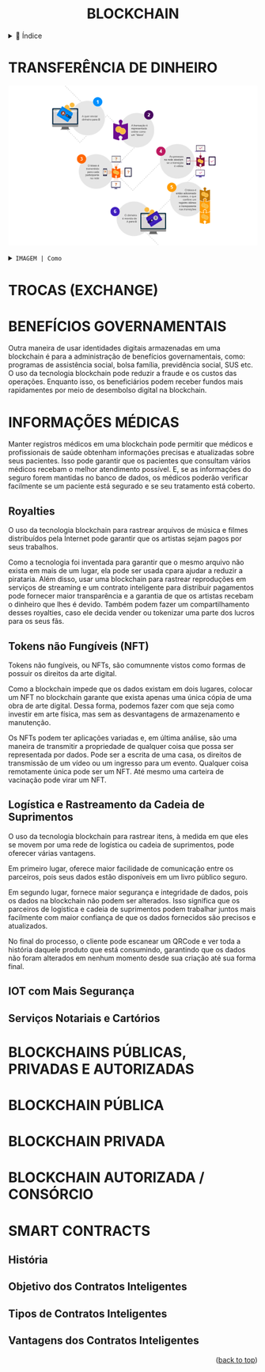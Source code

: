 <div name="readme-top">
    <h1 align=center>BLOCKCHAIN</h1>
</div>

<details>
    <summary><span>📌 Índice</span></summary>

- [TRANSFERÊNCIA DE DINHEIRO](#transferência-de-dinheiro)
- [TROCAS (EXCHANGE)](#trocas-exchange)
- [BENEFÍCIOS GOVERNAMENTAIS](#benefícios-governamentais)
- [INFORMAÇÕES MÉDICAS](#informações-médicas)
    - [Royalties](#royalties)
    - [Tokens não Fungíveis (NFT)](#tokens-não-fungíveis-nft)
    - [Logística e Rastreamento da Cadeia de Suprimentos](#logística-e-rastreamento-da-cadeia-de-suprimentos)
    - [IOT com Mais Segurança](#iot-com-mais-segurança)
    - [Serviços Notariais e Cartórios](#serviços-notariais-e-cartórios)
- [BLOCKCHAIN PÚBLICAS, PRIVADAS E AUTORIZADAS](#blockchains-públicas-privadas-e-autorizadas)
- [BLOCKCHAIN PÚBLICA](#blockchain-pública)
- [BLOCKCHAIN PRIVADA](#blockchain-privada)
- [BLOCKCHAIN AUTORIZADA / CONSÓRCIO](#blockchain-autorizada--consórcio)
- [SMART CONTRACTS](#smart-contracts)
    - [História](#história)
    - [Objetivo dos Contratos Inteligentes](#objetivo-dos-contratos-inteligentes)
    - [Tipos de Contratos Inteligentes](#tipos-de-contratos-inteligentes)
    - [Vantagens dos Contratos Inteligentes](#vantagens-dos-contratos-inteligentes)

</details>

# TRANSFERÊNCIA DE DINHEIRO

![img.png](assets/img/img1.png)

<details close>
    <summary><code>IMAGEM | Como</code></summary>



</details>

# TROCAS (EXCHANGE)

# BENEFÍCIOS GOVERNAMENTAIS

Outra maneira de usar identidades digitais armazenadas em uma blockchain é para a administração de benefícios governamentais, como: programas de assistência social, bolsa família, previdência social, SUS etc. O uso da tecnologia blockchain pode reduzir a fraude e os custos das operações. Enquanto isso, os beneficiários podem receber fundos mais rapidamentes por meio de desembolso digital na blockchain.

# INFORMAÇÕES MÉDICAS

Manter registros médicos em uma blockchain pode permitir que médicos e profissionais de saúde obtenham informações precisas e atualizadas sobre seus pacientes. Isso pode garantir que os pacientes que consultam vários médicos recebam o melhor atendimento possível. E, se as informações do seguro forem mantidas no banco de dados, os médicos poderão verificar facilmente se um paciente está segurado e se seu tratamento está coberto.

## Royalties

O uso da tecnologia blockchain para rastrear arquivos de música e filmes distribuídos pela Internet pode garantir que os artistas sejam pagos por seus trabalhos.

Como a tecnologia foi inventada para garantir que o mesmo arquivo não exista em mais de um lugar, ela pode ser usada cpara ajudar a reduzir a pirataria. Além disso, usar uma blockchain para rastrear reproduções em serviços de streaming e um contrato inteligente para distribuir pagamentos pode fornecer maior transparência e a garantia de que os artistas recebam o dinheiro que lhes é devido. Também podem fazer um compartilhamento desses royalties, caso ele decida vender ou tokenizar uma parte dos lucros para os seus fãs.

## Tokens não Fungíveis (NFT)

Tokens não fungíveis, ou NFTs, são comumnente vistos como formas de possuir os direitos da arte digital.

Como a blockchain impede que os dados existam em dois lugares, colocar um NFT no blockchain garante que exista apenas uma única cópia de uma obra de arte digital. Dessa forma, podemos fazer com que seja como investir em arte física, mas sem as desvantagens de armazenamento e manutenção.

Os NFTs podem ter aplicações variadas e, em última análise, são uma maneira de transmitir a propriedade de qualquer coisa que possa ser representada por dados. Pode ser a escrita de uma casa, os direitos de transmissão de um vídeo ou um ingresso para um evento. Qualquer coisa remotamente única pode ser um NFT. Até mesmo uma carteira de vacinação pode virar um NFT.

## Logística e Rastreamento da Cadeia de Suprimentos

O uso da tecnologia blockchain para rastrear itens, à medida em que eles se movem por uma rede de logística ou cadeia de suprimentos, pode oferecer várias vantagens. 

Em primeiro lugar, oferece maior facilidade de comunicação entre os parceiros, pois seus dados estão disponíveis em um livro público seguro.

Em segundo lugar, fornece maior segurança e integridade de dados, pois os dados na blockchain não podem ser alterados. Isso significa que os parceiros de logística e cadeia de suprimentos podem trabalhar juntos mais facilmente com maior confiança de que os dados fornecidos são precisos e atualizados.

No final do processo, o cliente pode escanear um QRCode e ver toda a história daquele produto que está consumindo, garantindo que os dados não foram alterados em nenhum momento desde sua criação até sua forma final.

## IOT com Mais Segurança

## Serviços Notariais e Cartórios

# BLOCKCHAINS PÚBLICAS, PRIVADAS E AUTORIZADAS

# BLOCKCHAIN PÚBLICA

# BLOCKCHAIN PRIVADA

# BLOCKCHAIN AUTORIZADA / CONSÓRCIO

# SMART CONTRACTS

## História

## Objetivo dos Contratos Inteligentes

## Tipos de Contratos Inteligentes

## Vantagens dos Contratos Inteligentes

<p align="right">(<a href="#readme-top">back to top</a>)</p>